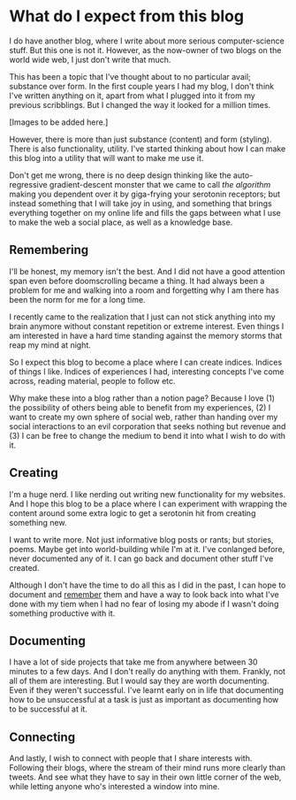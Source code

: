# What do I expect from this blog

I do have another blog, where I write about more serious computer-science stuff. 
But this one is not it. However, as the now-owner of two blogs on the world wide web,
I just don't write that much.

This has been a topic that I've thought about to no particular avail; substance over form.
In the first couple years I had my blog, I don't think I've written anything on it, apart from
what I plugged into it from my previous scribblings. But I changed the way it looked for a
million times.

[Images to be added here.]

However, there is more than just substance (content) and form (styling). There is also
functionality, utility. I've started thinking about how I can make this blog into a utility
that will want to make me use it.

Don't get me wrong, there is no deep design thinking like the auto-regressive gradient-descent 
monster that we came to call _the algorithm_ making you dependent over it by giga-frying your
serotonin receptors; but instead something that I will take joy in using, and something that
brings everything together on my online life and fills the gaps between what I use to make the
web a social place, as well as a knowledge base.

## Remembering

I'll be honest, my memory isn't the best. And I did not have a good attention span even before
doomscrolling became a thing. It had always been a problem for me and walking into a room and
forgetting why I am there has been the norm for me for a long time.

I recently came to the realization that I just can not stick anything into my brain anymore
without constant repetition or extreme interest. Even things I am interested in have a hard
time standing against the memory storms that reap my mind at night.

So I expect this blog to become a place where I can create indices. Indices of things I like. 
Indices of experiences I had, interesting concepts I've come across, reading material, people to
follow etc. 

Why make these into a blog rather than a notion page? Because I love (1) the possibility of 
others being able to benefit from my experiences, (2) I want to create my own sphere of social
web, rather than handing over my social interactions to an evil corporation that seeks nothing
but revenue and (3) I can be free to change the medium to bend it into what I wish to do with it.

## Creating

I'm a huge nerd. I like nerding out writing new functionality for my websites. And I hope this blog
to be a place where I can experiment with wrapping the content around some extra logic to get a serotonin
hit from creating something new. 

I want to write more. Not just informative blog posts or rants; but stories, poems. Maybe get into
world-building while I'm at it. I've conlanged before, never documented any of it. I can go back and 
document other stuff I've created.

Although I don't have the time to do all this as I did in the past, I can hope to document and 
[remember](#remembering) them and have a way to look back into what I've done with my tiem when 
I had no fear of losing my abode if I wasn't doing something productive with it.

## Documenting

I have a lot of side projects that take me from anywhere between 30 minutes to a few days. And I don't 
really do anything with them. Frankly, not all of them are interesting. But I would say they are worth 
documenting. Even if they weren't successful. I've learnt early on in life that documenting how to
be unsuccessful at a task is just as important as documenting how to be successful at it.

## Connecting

And lastly, I wish to connect with people that I share interests with. Following their blogs, where
the stream of their mind runs more clearly than tweets. And see what they have to say in their own
little corner of the web, while letting anyone who's interested a window into mine.





